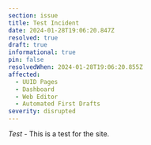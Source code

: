 ```yaml
---
section: issue
title: Test Incident
date: 2024-01-28T19:06:20.847Z
resolved: true
draft: true
informational: true
pin: false
resolvedWhen: 2024-01-28T19:06:20.855Z
affected:
  - UUID Pages
  - Dashboard
  - Web Editor
  - Automated First Drafts
severity: disrupted
---
```

*Test* - This is a test for the site.